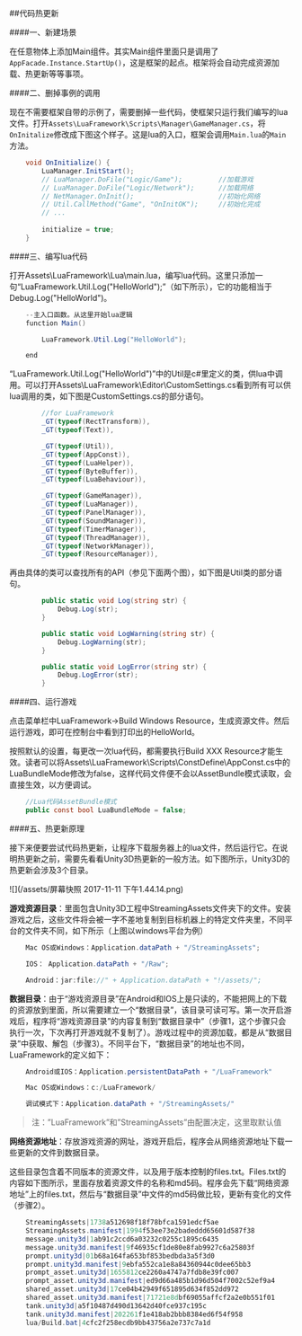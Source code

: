 ##代码热更新

####一、新建场景

在任意物体上添加Main组件。其实Main组件里面只是调用了`AppFacade.Instance.StartUp()`，这是框架的起点。框架将会自动完成资源加载、热更新等等事项。

####二、删掉事例的调用

现在不需要框架自带的示例了，需要删掉一些代码，使框架只运行我们编写的lua文件。打开`Assets\LuaFramework\Scripts\Manager\GameManager.cs`，将`OnInitalize`修改成下图这个样子。这是lua的入口，框架会调用`Main.lua`的`Main`方法。

```csharp
    void OnInitialize() {
        LuaManager.InitStart();
        // LuaManager.DoFile("Logic/Game");         //加载游戏
        // LuaManager.DoFile("Logic/Network");      //加载网络
        // NetManager.OnInit();                     //初始化网络
        // Util.CallMethod("Game", "OnInitOK");     //初始化完成
        // ...
            
        initialize = true;
    }
```

####三、编写lua代码

打开Assets\LuaFramework\Lua\main.lua，编写lua代码。这里只添加一句“LuaFramework.Util.Log("HelloWorld");”（如下所示），它的功能相当于Debug.Log("HelloWorld")。

```csharp
    --主入口函数。从这里开始lua逻辑
    function Main()

        LuaFramework.Util.Log("HelloWorld");

    end
```


“LuaFramework.Util.Log("HelloWorld")”中的Util是c#里定义的类，供lua中调用。可以打开Assets\LuaFramework\Editor\CustomSettings.cs看到所有可以供lua调用的类，如下图是CustomSettings.cs的部分语句。

```csharp
        //for LuaFramework
        _GT(typeof(RectTransform)),
        _GT(typeof(Text)),

        _GT(typeof(Util)),
        _GT(typeof(AppConst)),
        _GT(typeof(LuaHelper)),
        _GT(typeof(ByteBuffer)),
        _GT(typeof(LuaBehaviour)),

        _GT(typeof(GameManager)),
        _GT(typeof(LuaManager)),
        _GT(typeof(PanelManager)),
        _GT(typeof(SoundManager)),
        _GT(typeof(TimerManager)),
        _GT(typeof(ThreadManager)),
        _GT(typeof(NetworkManager)),
        _GT(typeof(ResourceManager)),
```

再由具体的类可以查找所有的API（参见下面两个图），如下图是Util类的部分语句。

```csharp
        public static void Log(string str) {
            Debug.Log(str);
        }

        public static void LogWarning(string str) {
            Debug.LogWarning(str);
        }

        public static void LogError(string str) {
            Debug.LogError(str);
        }
```

####四、运行游戏

点击菜单栏中LuaFramework→Build Windows Resource，生成资源文件。然后运行游戏，即可在控制台中看到打印出的HelloWorld。

按照默认的设置，每更改一次lua代码，都需要执行Build XXX Resource才能生效。读者可以将Assets\LuaFramework\Scripts\ConstDefine\AppConst.cs中的LuaBundleMode修改为false，这样代码文件便不会以AssetBundle模式读取，会直接生效，以方便调试。

```csharp
    //Lua代码AssetBundle模式
    public const bool LuaBundleMode = false;
```

####五、热更新原理

接下来便要尝试代码热更新，让程序下载服务器上的lua文件，然后运行它。在说明热更新之前，需要先看看Unity3D热更新的一般方法。如下图所示，Unity3D的热更新会涉及3个目录。

![](/assets/屏幕快照 2017-11-11 下午1.44.14.png)


**游戏资源目录**：里面包含Unity3D工程中StreamingAssets文件夹下的文件。安装游戏之后，这些文件将会被一字不差地复制到目标机器上的特定文件夹里，不同平台的文件夹不同，如下所示（上图以windows平台为例）

```csharp
    Mac OS或Windows：Application.dataPath + "/StreamingAssets";

    IOS： Application.dataPath + "/Raw";

    Android：jar:file://" + Application.dataPath + "!/assets/";
```

**数据目录**：由于“游戏资源目录”在Android和IOS上是只读的，不能把网上的下载的资源放到里面，所以需要建立一个“数据目录”，该目录可读可写。第一次开启游戏后，程序将“游戏资源目录”的内容复制到“数据目录中”（步骤1，这个步骤只会执行一次，下次再打开游戏就不复制了）。游戏过程中的资源加载，都是从“数据目录”中获取、解包（步骤3）。不同平台下，“数据目录”的地址也不同，LuaFramework的定义如下：

```csharp
    Android或IOS：Application.persistentDataPath + "/LuaFramework"    

    Mac OS或Windows：c:/LuaFramework/

    调试模式下：Application.dataPath + "/StreamingAssets/"
```
>注：”LuaFramework”和”StreamingAssets”由配置决定，这里取默认值

**网络资源地址**：存放游戏资源的网址，游戏开启后，程序会从网络资源地址下载一些更新的文件到数据目录。

这些目录包含着不同版本的资源文件，以及用于版本控制的files.txt。Files.txt的内容如下图所示，里面存放着资源文件的名称和md5码。程序会先下载“网络资源地址”上的files.txt，然后与“数据目录”中文件的md5码做比较，更新有变化的文件（步骤2）。

```csharp
    StreamingAssets|1738a512698f18f78bfca1591edcf5ae
    StreamingAssets.manifest|1994f53ee73e2badeddd65601d587f38
    message.unity3d|1ab91c2ccd6a03232c0255c1895c6435
    message.unity3d.manifest|9f46935cf1de80e8fab9927c6a25803f
    prompt.unity3d|01b68a164fa653bf853bedbda3a5f3d0
    prompt.unity3d.manifest|9ebfa552ca1e8a84360944c0dee65bb3
    prompt_asset.unity3d|1655812ce2260a4747a7fdb8e39fc007
    prompt_asset.unity3d.manifest|ed9d66a485b1d96d504f7002c52ef9a4
    shared_asset.unity3d|17ce04b42949f651895d634f852dd972
    shared_asset.unity3d.manifest|71721e8dbf69055affcf2a2e0b551f01
    tank.unity3d|a5f10487d490d13642d40fce937c195c
    tank.unity3d.manifest|202261f1e418ab2bbb8384ed6f54f958
    lua/Build.bat|4cfc2f258ecdb9bb43756a2e737c7a1d
```